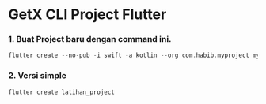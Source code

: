 # GetX CLI Project Flutter

### 1. Buat Project baru dengan command ini.
```dart
flutter create --no-pub -i swift -a kotlin --org com.habib.myproject myproject
```

### 2. Versi simple
```dart
flutter create latihan_project
```
